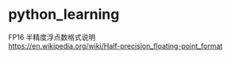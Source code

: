 # python_learning

FP16 半精度浮点数格式说明  
https://en.wikipedia.org/wiki/Half-precision_floating-point_format

